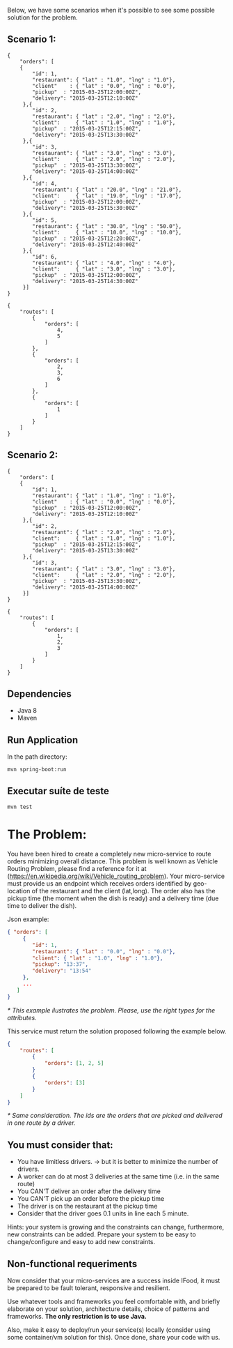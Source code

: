 Below, we have some scenarios when it's possible to see some possible solution for the problem.

## Scenario 1:

```
{
	"orders": [
	{ 
        "id": 1,
        "restaurant": { "lat" : "1.0", "lng" : "1.0"},
        "client"    : { "lat" : "0.0", "lng" : "0.0"},
        "pickup"  : "2015-03-25T12:00:00Z",
        "delivery": "2015-03-25T12:10:00Z"
     },{ 
        "id": 2,
        "restaurant": { "lat" : "2.0", "lng" : "2.0"},
        "client":     { "lat" : "1.0", "lng" : "1.0"},
        "pickup"  : "2015-03-25T12:15:00Z",
        "delivery": "2015-03-25T13:30:00Z"
     },{ 
        "id": 3,
        "restaurant": { "lat" : "3.0", "lng" : "3.0"},
        "client":     { "lat" : "2.0", "lng" : "2.0"},
        "pickup"  : "2015-03-25T13:30:00Z",
        "delivery": "2015-03-25T14:00:00Z"
     },{ 
        "id": 4,
        "restaurant": { "lat" : "20.0", "lng" : "21.0"},
        "client":     { "lat" : "19.0", "lng" : "17.0"},
        "pickup"  : "2015-03-25T12:00:00Z",
        "delivery": "2015-03-25T15:30:00Z"
     },{ 
        "id": 5,
        "restaurant": { "lat" : "30.0", "lng" : "50.0"},
        "client":     { "lat" : "10.0", "lng" : "10.0"},
        "pickup"  : "2015-03-25T12:20:00Z",
        "delivery": "2015-03-25T12:40:00Z"
     },{ 
        "id": 6,
        "restaurant": { "lat" : "4.0", "lng" : "4.0"},
        "client":     { "lat" : "3.0", "lng" : "3.0"},
        "pickup"  : "2015-03-25T12:00:00Z",
        "delivery": "2015-03-25T14:30:00Z"
     }]
}

```

```
{
    "routes": [
        {
            "orders": [
                4,
                5
            ]
        },
        {
            "orders": [
                2,
                3,
                6
            ]
        },
        {
            "orders": [
                1
            ]
        }
    ]
}
```

## Scenario 2:

```
{
	"orders": [
	{ 
        "id": 1,
        "restaurant": { "lat" : "1.0", "lng" : "1.0"},
        "client"    : { "lat" : "0.0", "lng" : "0.0"},
        "pickup"  : "2015-03-25T12:00:00Z",
        "delivery": "2015-03-25T12:10:00Z"
     },{ 
        "id": 2,
        "restaurant": { "lat" : "2.0", "lng" : "2.0"},
        "client":     { "lat" : "1.0", "lng" : "1.0"},
        "pickup"  : "2015-03-25T12:15:00Z",
        "delivery": "2015-03-25T13:30:00Z"
     },{ 
        "id": 3,
        "restaurant": { "lat" : "3.0", "lng" : "3.0"},
        "client":     { "lat" : "2.0", "lng" : "2.0"},
        "pickup"  : "2015-03-25T13:30:00Z",
        "delivery": "2015-03-25T14:00:00Z"
     }]
}

```

```
{
    "routes": [
        {
            "orders": [
                1,
                2,
                3
            ]
        }
    ]
}
```

## Dependencies
* Java 8
* Maven

## Run Application
In the path directory:
```
mvn spring-boot:run
```

## Executar suíte de teste
```
mvn test
```


# The Problem:

You have been hired to create a completely new micro-service to route orders minimizing overall distance. This problem is well known as Vehicle Routing Problem, please find a reference for it at (https://en.wikipedia.org/wiki/Vehicle_routing_problem). 
Your micro-service must provide us an endpoint which receives orders identified by geo-location of the restaurant and the client (lat,long).
The order also has the pickup time (the moment when the dish is ready) and a delivery time (due time to deliver the dish).

Json example:
```json
{ "orders": [  
     { 
        "id": 1,
        "restaurant": { "lat" : "0.0", "lng" : "0.0"},
        "client": { "lat" : "1.0", "lng" : "1.0"},
        "pickup": "13:37",
        "delivery": "13:54"
     },
     ...
   ]
}
```
_* This example ilustrates the problem. Please, use the right types for the attributes._

This service must return the solution proposed following the example below.
```json
{
	"routes": [
		{
			"orders": [1, 2, 5]
		}
		{
			"orders": [3]
		}
	]
}
```
_* Same consideration.
The ids are the orders that are picked and delivered in one route by a driver._


## You must consider that:

- You have limitless drivers.
	-> but it is better to minimize the number of drivers.
- A worker can do at most 3 deliveries at the same time (i.e. in the same route)
- You CAN'T deliver an order after the delivery time
- You CAN'T pick up an order before the pickup time
- The driver is on the restaurant at the pickup time
- Consider that the driver goes 0.1 units in line each 5 minute.

Hints: your system is growing and the constraints can change, furthermore, new constraints can be added. Prepare your system to be easy to change/configure and easy to add new constraints.

## Non-functional requeriments

Now consider that your micro-services are a success inside IFood, it must be prepared to be fault tolerant, responsive and resilient.

Use whatever tools and frameworks you feel comfortable with, and briefly elaborate on your solution, architecture details, choice of patterns and frameworks.
	**The only restriction is to use Java.**

Also, make it easy to deploy/run your service(s) locally (consider using some container/vm solution for this). Once done, share your code with us.